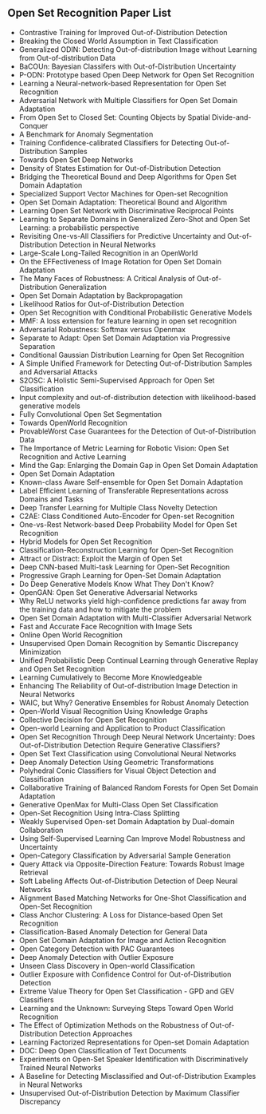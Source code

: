 <h2> Open Set Recognition Paper List</h2>



<ul>

                             

 <li><a target="_blank" href="https://github.com/manjunath5496/Open-Set-Recognition-Paper-List/blob/master/osr(1).pdf" style="text-decoration:none;">Contrastive Training for Improved Out-of-Distribution Detection</a></li>

 <li><a target="_blank" href="https://github.com/manjunath5496/Open-Set-Recognition-Paper-List/blob/master/osr(2).pdf" style="text-decoration:none;">Breaking the Closed World Assumption in Text Classification</a></li>

<li><a target="_blank" href="https://github.com/manjunath5496/Open-Set-Recognition-Paper-List/blob/master/osr(3).pdf" style="text-decoration:none;">Generalized ODIN: Detecting Out-of-distribution Image without Learning from Out-of-distribution Data</a></li>
 <li><a target="_blank" href="https://github.com/manjunath5496/Open-Set-Recognition-Paper-List/blob/master/osr(4).pdf" style="text-decoration:none;">BaCOUn: Bayesian Classifers with Out-of-Distribution Uncertainty</a></li>                              
<li><a target="_blank" href="https://github.com/manjunath5496/Open-Set-Recognition-Paper-List/blob/master/osr(5).pdf" style="text-decoration:none;">P-ODN: Prototype based Open Deep Network for Open Set Recognition</a></li>
<li><a target="_blank" href="https://github.com/manjunath5496/Open-Set-Recognition-Paper-List/blob/master/osr(6).pdf" style="text-decoration:none;">Learning a Neural-network-based Representation for Open Set Recognition</a></li>
 <li><a target="_blank" href="https://github.com/manjunath5496/Open-Set-Recognition-Paper-List/blob/master/osr(7).pdf" style="text-decoration:none;">Adversarial Network with Multiple Classifiers for Open Set Domain Adaptation</a></li>

 <li><a target="_blank" href="https://github.com/manjunath5496/Open-Set-Recognition-Paper-List/blob/master/osr(8).pdf" style="text-decoration:none;"> From Open Set to Closed Set: Counting Objects by Spatial Divide-and-Conquer </a></li>
   <li><a target="_blank" href="https://github.com/manjunath5496/Open-Set-Recognition-Paper-List/blob/master/osr(9).pdf" style="text-decoration:none;">A Benchmark for Anomaly Segmentation</a></li>
  
   
 <li><a target="_blank" href="https://github.com/manjunath5496/Open-Set-Recognition-Paper-List/blob/master/osr(10).pdf" style="text-decoration:none;">Training Confidence-calibrated Classifiers for Detecting Out-of-Distribution Samples </a></li>                              
<li><a target="_blank" href="https://github.com/manjunath5496/Open-Set-Recognition-Paper-List/blob/master/osr(11).pdf" style="text-decoration:none;">Towards Open Set Deep Networks</a></li>
<li><a target="_blank" href="https://github.com/manjunath5496/Open-Set-Recognition-Paper-List/blob/master/osr(12).pdf" style="text-decoration:none;">Density of States Estimation for Out-of-Distribution Detection</a></li>
<li><a target="_blank" href="https://github.com/manjunath5496/Open-Set-Recognition-Paper-List/blob/master/osr(13).pdf" style="text-decoration:none;">Bridging the Theoretical Bound and Deep Algorithms for Open Set Domain Adaptation</a></li>

<li><a target="_blank" href="https://github.com/manjunath5496/Open-Set-Recognition-Paper-List/blob/master/osr(14).pdf" style="text-decoration:none;">Specialized Support Vector Machines for Open-set Recognition</a></li>
                              
<li><a target="_blank" href="https://github.com/manjunath5496/Open-Set-Recognition-Paper-List/blob/master/osr(15).pdf" style="text-decoration:none;">Open Set Domain Adaptation:
Theoretical Bound and Algorithm</a></li>

<li><a target="_blank" href="https://github.com/manjunath5496/Open-Set-Recognition-Paper-List/blob/master/osr(16).pdf" style="text-decoration:none;">Learning Open Set Network with Discriminative Reciprocal Points</a></li>

  <li><a target="_blank" href="https://github.com/manjunath5496/Open-Set-Recognition-Paper-List/blob/master/osr(17).pdf" style="text-decoration:none;">Learning to Separate Domains in Generalized Zero-Shot and Open Set Learning: a probabilistic perspective</a></li>   
  
<li><a target="_blank" href="https://github.com/manjunath5496/Open-Set-Recognition-Paper-List/blob/master/osr(18).pdf" style="text-decoration:none;">Revisiting One-vs-All Classifiers for Predictive Uncertainty and Out-of-Distribution Detection in Neural Networks</a></li> 

  
<li><a target="_blank" href="https://github.com/manjunath5496/Open-Set-Recognition-Paper-List/blob/master/osr(19).pdf" style="text-decoration:none;">Large-Scale Long-Tailed Recognition in an OpenWorld</a></li> 

<li><a target="_blank" href="https://github.com/manjunath5496/Open-Set-Recognition-Paper-List/blob/master/osr(20).pdf" style="text-decoration:none;">On the EFFectiveness of Image Rotation for Open Set Domain Adaptation</a></li>

<li><a target="_blank" href="https://github.com/manjunath5496/Open-Set-Recognition-Paper-List/blob/master/osr(21).pdf" style="text-decoration:none;">The Many Faces of Robustness: A Critical Analysis of Out-of-Distribution Generalization</a></li>
<li><a target="_blank" href="https://github.com/manjunath5496/Open-Set-Recognition-Paper-List/blob/master/osr(22).pdf" style="text-decoration:none;">Open Set Domain Adaptation by Backpropagation</a></li> 
 <li><a target="_blank" href="https://github.com/manjunath5496/Open-Set-Recognition-Paper-List/blob/master/osr(23).pdf" style="text-decoration:none;">Likelihood Ratios for Out-of-Distribution Detection</a></li> 
 

   <li><a target="_blank" href="https://github.com/manjunath5496/Open-Set-Recognition-Paper-List/blob/master/osr(24).pdf" style="text-decoration:none;">Open Set Recognition with Conditional Probabilistic Generative Models</a></li>
 
   <li><a target="_blank" href="https://github.com/manjunath5496/Open-Set-Recognition-Paper-List/blob/master/osr(25).pdf" style="text-decoration:none;">MMF: A loss extension for feature learning in open set recognition</a></li>                              
 <li><a target="_blank" href="https://github.com/manjunath5496/Open-Set-Recognition-Paper-List/blob/master/osr(26).pdf" style="text-decoration:none;">Adversarial Robustness:
Softmax versus Openmax</a></li>
 <li><a target="_blank" href="https://github.com/manjunath5496/Open-Set-Recognition-Paper-List/blob/master/osr(27).pdf" style="text-decoration:none;">Separate to Adapt: Open Set Domain Adaptation via Progressive Separation</a></li>
   
 
   <li><a target="_blank" href="https://github.com/manjunath5496/Open-Set-Recognition-Paper-List/blob/master/osr(28).pdf" style="text-decoration:none;">Conditional Gaussian Distribution Learning for Open Set Recognition</a></li>
 
   <li><a target="_blank" href="https://github.com/manjunath5496/Open-Set-Recognition-Paper-List/blob/master/osr(29).pdf" style="text-decoration:none;">A Simple Unified Framework for Detecting Out-of-Distribution Samples and Adversarial Attacks </a></li>                              

  <li><a target="_blank" href="https://github.com/manjunath5496/Open-Set-Recognition-Paper-List/blob/master/osr(30).pdf" style="text-decoration:none;">S2OSC: A Holistic Semi-Supervised Approach for Open Set Classification</a></li>
 
   <li><a target="_blank" href="https://github.com/manjunath5496/Open-Set-Recognition-Paper-List/blob/master/osr(31).pdf" style="text-decoration:none;"> Input complexity and out-of-distribution detection with likelihood-based generative models</a></li> 
    <li><a target="_blank" href="https://github.com/manjunath5496/Open-Set-Recognition-Paper-List/blob/master/osr(32).pdf" style="text-decoration:none;">Fully Convolutional Open Set Segmentation</a></li> 

   <li><a target="_blank" href="https://github.com/manjunath5496/Open-Set-Recognition-Paper-List/blob/master/osr(33).pdf" style="text-decoration:none;">Towards OpenWorld Recognition</a></li>                              

  <li><a target="_blank" href="https://github.com/manjunath5496/Open-Set-Recognition-Paper-List/blob/master/osr(34).pdf" style="text-decoration:none;">ProvableWorst Case Guarantees for the Detection of Out-of-Distribution Data</a></li> 
 
  <li><a target="_blank" href="https://github.com/manjunath5496/Open-Set-Recognition-Paper-List/blob/master/osr(35).pdf" style="text-decoration:none;">The Importance of Metric Learning for Robotic Vision: Open Set Recognition and Active Learning</a></li> 

  <li><a target="_blank" href="https://github.com/manjunath5496/Open-Set-Recognition-Paper-List/blob/master/osr(36).pdf" style="text-decoration:none;">Mind the Gap: Enlarging the Domain Gap in Open Set Domain Adaptation</a></li> 
 
<li><a target="_blank" href="https://github.com/manjunath5496/Open-Set-Recognition-Paper-List/blob/master/osr(37).pdf" style="text-decoration:none;">Open Set Domain Adaptation</a></li>
 <li><a target="_blank" href="https://github.com/manjunath5496/Open-Set-Recognition-Paper-List/blob/master/osr(38).pdf" style="text-decoration:none;">Known-class Aware Self-ensemble for Open Set Domain Adaptation</a></li>
<li><a target="_blank" href="https://github.com/manjunath5496/Open-Set-Recognition-Paper-List/blob/master/osr(39).pdf" style="text-decoration:none;">Label Efficient Learning of Transferable Representations across Domains and Tasks</a></li>
 <li><a target="_blank" href="https://github.com/manjunath5496/Open-Set-Recognition-Paper-List/blob/master/osr(40).pdf" style="text-decoration:none;">Deep Transfer Learning for Multiple Class Novelty Detection</a></li>                              
<li><a target="_blank" href="https://github.com/manjunath5496/Open-Set-Recognition-Paper-List/blob/master/osr(41).pdf" style="text-decoration:none;">C2AE: Class Conditioned Auto-Encoder for Open-set Recognition</a></li>
<li><a target="_blank" href="https://github.com/manjunath5496/Open-Set-Recognition-Paper-List/blob/master/osr(42).pdf" style="text-decoration:none;">One-vs-Rest Network-based Deep Probability Model for Open Set Recognition</a></li>
 
  <li><a target="_blank" href="https://github.com/manjunath5496/Open-Set-Recognition-Paper-List/blob/master/osr(43).pdf" style="text-decoration:none;">Hybrid Models for Open Set Recognition</a></li>
 <li><a target="_blank" href="https://github.com/manjunath5496/Open-Set-Recognition-Paper-List/blob/master/osr(44).pdf" style="text-decoration:none;">Classification-Reconstruction Learning for Open-Set Recognition</a></li>
   <li><a target="_blank" href="https://github.com/manjunath5496/Open-Set-Recognition-Paper-List/blob/master/osr(45).pdf" style="text-decoration:none;">Attract or Distract: Exploit the Margin of Open Set</a></li>  
   
<li><a target="_blank" href="https://github.com/manjunath5496/Open-Set-Recognition-Paper-List/blob/master/osr(46).pdf" style="text-decoration:none;">Deep CNN-based Multi-task Learning for Open-Set Recognition</a></li> 
                             
<li><a target="_blank" href="https://github.com/manjunath5496/Open-Set-Recognition-Paper-List/blob/master/osr(47).pdf" style="text-decoration:none;">Progressive Graph Learning for Open-Set Domain Adaptation</a></li>
<li><a target="_blank" href="https://github.com/manjunath5496/Open-Set-Recognition-Paper-List/blob/master/osr(48).pdf" style="text-decoration:none;">
Do Deep Generative Models Know What They Don't Know?</a></li>

<li><a target="_blank" href="https://github.com/manjunath5496/Open-Set-Recognition-Paper-List/blob/master/osr(49).pdf" style="text-decoration:none;">OpenGAN: Open Set Generative Adversarial Networks</a></li>
                              
<li><a target="_blank" href="https://github.com/manjunath5496/Open-Set-Recognition-Paper-List/blob/master/osr(50).pdf" style="text-decoration:none;">Why ReLU networks yield high-confidence predictions far away from the training data and how to mitigate the problem</a></li>
<li><a target="_blank" href="https://github.com/manjunath5496/Open-Set-Recognition-Paper-List/blob/master/osr(51).pdf" style="text-decoration:none;">Open Set Domain Adaptation with Multi-Classifier Adversarial Network</a></li>
<li><a target="_blank" href="https://github.com/manjunath5496/Open-Set-Recognition-Paper-List/blob/master/osr(52).pdf" style="text-decoration:none;">Fast and Accurate Face Recognition with Image Sets</a></li>

<li><a target="_blank" href="https://github.com/manjunath5496/Open-Set-Recognition-Paper-List/blob/master/osr(53).pdf" style="text-decoration:none;">Online Open World Recognition</a></li>
 
<li><a target="_blank" href="https://github.com/manjunath5496/Open-Set-Recognition-Paper-List/blob/master/osr(54).pdf" style="text-decoration:none;">Unsupervised Open Domain Recognition by Semantic Discrepancy Minimization </a></li>

<li><a target="_blank" href="https://github.com/manjunath5496/Open-Set-Recognition-Paper-List/blob/master/osr(55).pdf" style="text-decoration:none;">Unified Probabilistic Deep Continual Learning through Generative Replay and Open Set Recognition</a></li>
 
  <li><a target="_blank" href="https://github.com/manjunath5496/Open-Set-Recognition-Paper-List/blob/master/osr(56).pdf" style="text-decoration:none;">Learning Cumulatively to Become More Knowledgeable </a></li>                              

  <li><a target="_blank" href="https://github.com/manjunath5496/Open-Set-Recognition-Paper-List/blob/master/osr(57).pdf" style="text-decoration:none;"> Enhancing The Reliability of Out-of-distribution Image Detection in Neural Networks</a></li>
 
   <li><a target="_blank" href="https://github.com/manjunath5496/Open-Set-Recognition-Paper-List/blob/master/osr(58).pdf" style="text-decoration:none;">WAIC, but Why?
Generative Ensembles for Robust Anomaly Detection</a></li>
    <li><a target="_blank" href="https://github.com/manjunath5496/Open-Set-Recognition-Paper-List/blob/master/osr(59).pdf" style="text-decoration:none;">Open-World Visual Recognition Using Knowledge Graphs</a></li>
 
  <li><a target="_blank" href="https://github.com/manjunath5496/Open-Set-Recognition-Paper-List/blob/master/osr(60).pdf" style="text-decoration:none;">Collective Decision for Open Set Recognition </a></li>
 
   <li><a target="_blank" href="https://github.com/manjunath5496/Open-Set-Recognition-Paper-List/blob/master/osr(61).pdf" style="text-decoration:none;">Open-world Learning and Application to Product Classification</a></li>
 
   <li><a target="_blank" href="https://github.com/manjunath5496/Open-Set-Recognition-Paper-List/blob/master/osr(62).pdf" style="text-decoration:none;">Open Set Recognition Through Deep Neural Network Uncertainty: Does Out-of-Distribution Detection Require Generative Classifiers? </a></li>
 
   <li><a target="_blank" href="https://github.com/manjunath5496/Open-Set-Recognition-Paper-List/blob/master/osr(63).pdf" style="text-decoration:none;">Open Set Text Classification using Convolutional Neural Networks</a></li>                              

  <li><a target="_blank" href="https://github.com/manjunath5496/Open-Set-Recognition-Paper-List/blob/master/osr(64).pdf" style="text-decoration:none;">Deep Anomaly Detection Using Geometric Transformations</a></li>
 
   <li><a target="_blank" href="https://github.com/manjunath5496/Open-Set-Recognition-Paper-List/blob/master/osr(65).pdf" style="text-decoration:none;">Polyhedral Conic Classifiers for Visual Object Detection and Classification </a></li> 

   <li><a target="_blank" href="https://github.com/manjunath5496/Open-Set-Recognition-Paper-List/blob/master/osr(66).pdf" style="text-decoration:none;">Collaborative Training of Balanced Random Forests for Open Set Domain Adaptation</a></li> 
 
   <li><a target="_blank" href="https://github.com/manjunath5496/Open-Set-Recognition-Paper-List/blob/master/osr(67).pdf" style="text-decoration:none;">Generative OpenMax
for Multi-Class Open Set Classification</a></li>                              

  <li><a target="_blank" href="https://github.com/manjunath5496/Open-Set-Recognition-Paper-List/blob/master/osr(68).pdf" style="text-decoration:none;">Open-Set Recognition Using Intra-Class Splitting</a></li> 
 
  
   <li><a target="_blank" href="https://github.com/manjunath5496/Open-Set-Recognition-Paper-List/blob/master/osr(69).pdf" style="text-decoration:none;">Weakly Supervised Open-set Domain Adaptation by Dual-domain Collaboration</a></li>                              

  <li><a target="_blank" href="https://github.com/manjunath5496/Open-Set-Recognition-Paper-List/blob/master/osr(70).pdf" style="text-decoration:none;">Using Self-Supervised Learning Can Improve Model Robustness and Uncertainty</a></li> 
  
 
 <li><a target="_blank" href="https://github.com/manjunath5496/Open-Set-Recognition-Paper-List/blob/master/osr(71).pdf" style="text-decoration:none;">Open-Category Classification by Adversarial Sample Generation</a></li>
 
 <li><a target="_blank" href="https://github.com/manjunath5496/Open-Set-Recognition-Paper-List/blob/master/osr(72).pdf" style="text-decoration:none;">Query Attack via Opposite-Direction Feature: Towards Robust Image Retrieval</a></li> 
 
 
 <li><a target="_blank" href="https://github.com/manjunath5496/Open-Set-Recognition-Paper-List/blob/master/osr(73).pdf" style="text-decoration:none;">Soft Labeling Affects Out-of-Distribution Detection of Deep Neural Networks</a></li>
  <li><a target="_blank" href="https://github.com/manjunath5496/Open-Set-Recognition-Paper-List/blob/master/osr(74).pdf" style="text-decoration:none;">Alignment Based Matching Networks for One-Shot Classification and Open-Set Recognition</a></li>
    <li><a target="_blank" href="https://github.com/manjunath5496/Open-Set-Recognition-Paper-List/blob/master/osr(75).pdf" style="text-decoration:none;">Class Anchor Clustering: A Loss for Distance-based Open Set Recognition</a></li>                        
<li><a target="_blank" href="https://github.com/manjunath5496/Open-Set-Recognition-Paper-List/blob/master/osr(76).pdf" style="text-decoration:none;">Classification-Based Anomaly Detection for General Data</a></li>

 <li><a target="_blank" href="https://github.com/manjunath5496/Open-Set-Recognition-Paper-List/blob/master/osr(77).pdf" style="text-decoration:none;">Open Set Domain Adaptation for Image and Action Recognition</a></li> 
 
 
 <li><a target="_blank" href="https://github.com/manjunath5496/Open-Set-Recognition-Paper-List/blob/master/osr(78).pdf" style="text-decoration:none;">Open Category Detection with PAC Guarantees</a></li>
  <li><a target="_blank" href="https://github.com/manjunath5496/Open-Set-Recognition-Paper-List/blob/master/osr(79).pdf" style="text-decoration:none;">Deep Anomaly Detection with Outlier Exposure</a></li>


 <li><a target="_blank" href="https://github.com/manjunath5496/Open-Set-Recognition-Paper-List/blob/master/osr(80).pdf" style="text-decoration:none;">Unseen Class Discovery in Open-world Classification</a></li> 
 
 
 <li><a target="_blank" href="https://github.com/manjunath5496/Open-Set-Recognition-Paper-List/blob/master/osr(81).pdf" style="text-decoration:none;">Outlier Exposure with Confidence Control for Out-of-Distribution Detection</a></li>
  <li><a target="_blank" href="https://github.com/manjunath5496/Open-Set-Recognition-Paper-List/blob/master/osr(82).pdf" style="text-decoration:none;">Extreme Value Theory for Open Set Classification - GPD and GEV Classifiers</a></li>

 <li><a target="_blank" href="https://github.com/manjunath5496/Open-Set-Recognition-Paper-List/blob/master/osr(83).pdf" style="text-decoration:none;">Learning and the Unknown: Surveying Steps Toward Open World Recognition</a></li>
  <li><a target="_blank" href="https://github.com/manjunath5496/Open-Set-Recognition-Paper-List/blob/master/osr(84).pdf" style="text-decoration:none;">The Effect of Optimization Methods on the Robustness of Out-of-Distribution Detection Approaches</a></li>

 <li><a target="_blank" href="https://github.com/manjunath5496/Open-Set-Recognition-Paper-List/blob/master/osr(85).pdf" style="text-decoration:none;">Learning Factorized Representations for Open-set Domain Adaptation</a></li>
  <li><a target="_blank" href="https://github.com/manjunath5496/Open-Set-Recognition-Paper-List/blob/master/osr(86).pdf" style="text-decoration:none;">DOC: Deep Open Classification of Text Documents</a></li>

 <li><a target="_blank" href="https://github.com/manjunath5496/Open-Set-Recognition-Paper-List/blob/master/osr(87).pdf" style="text-decoration:none;">Experiments on Open-Set Speaker Identification with Discriminatively Trained Neural Networks</a></li>
  <li><a target="_blank" href="https://github.com/manjunath5496/Open-Set-Recognition-Paper-List/blob/master/osr(88).pdf" style="text-decoration:none;">A Baseline for Detecting Misclassified and Out-of-Distribution Examples in Neural Networks</a></li>
    <li><a target="_blank" href="https://github.com/manjunath5496/Open-Set-Recognition-Paper-List/blob/master/osr(89).pdf" style="text-decoration:none;">Unsupervised Out-of-Distribution Detection by Maximum Classifier Discrepancy</a></li>
  
  </ul>
